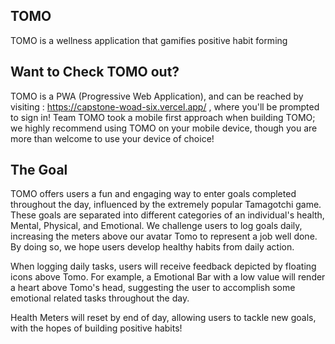 ## TOMO

TOMO is a wellness application that gamifies positive habit forming 


## Want to Check TOMO out?

TOMO is a PWA (Progressive Web Application), and can be reached by visiting : https://capstone-woad-six.vercel.app/ , where you'll be prompted to sign in!
Team TOMO took a mobile first approach when building TOMO; we highly recommend using TOMO on your mobile device, though you are more than welcome to use your device of choice!


## The Goal

TOMO offers users a fun and engaging way to enter goals completed throughout the day, influenced by the extremely popular Tamagotchi game. These goals are separated into different categories of an individual's health, Mental, Physical, and Emotional. We challenge users to log goals daily, increasing the meters above our avatar Tomo to represent a job well done. By doing so, we hope users develop healthy habits from daily action.

When logging daily tasks, users will receive feedback depicted by floating icons above Tomo. For example, a Emotional Bar with a low value will render a heart above Tomo's head, suggesting the user to accomplish some emotional related tasks throughout the day.

Health Meters will reset by end of day, allowing users to tackle new goals, with the hopes of building positive habits!
